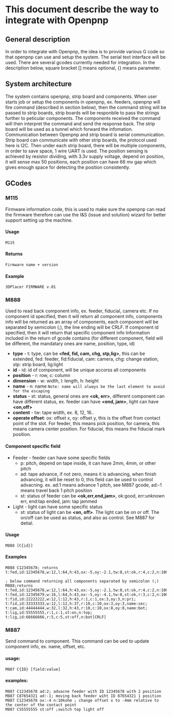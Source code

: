 # This document describe the way to integrate with Openpnp

## General description
In order to integrate with Openpnp, the idea is to provide various G code so that openpnp can use and setup the system. The serial text interface will be used. There are several gcodes currently needed for integration. In the description below, square bracket [] means optional, {} means parameter. 

## System architecture
The system contains openpnp, strip board and components. When user starts job or setup the components in openpnp, ex. feeders, openpnp will fire command (described in section below), then the command string will be passed to strip boards, strip boards will be responbile to pass the strings further to peticular components. The components received the command will then interpret the command and send the response back. The strip board will be used as a tunnel which forward the infomation.
Communication between Openpnp and strip board is serial communication. Strip board can communicate with other strip boards, the protocol used here is I2C. Then under each strip board, there will be multiple components, in order to save space, 1 wire UART is used. The position sensing is achieved by resistor dividing, with 3.3v supply voltage, depend on position, it will sense max 50 positions, each position can have 66 mv gap which gives enough space for detecting the position consistently.

## GCodes
### M115
Firmware information code, this is used to make sure the openpnp can read the firmware therefore can use the I&S (issue and solution) wizard for better support setting up the machine.
  #### Usage
  ```
  M115
  ```
  #### Returns 
  ```
  Firmware name + version
  ```
  #### Example
  ```
  3DPlacer FIRMWARE v.01
  ```

### M888
Used to read back component info, ex. feeder, fiducial, camera etc. If no component id specified, then it will return all component info, components info will be returned as an array of components, each component will be separated by semicolon (;), the line ending will be CRLF.
  If component id specified, then it will return that specific component info
  Information included in the return of gcode contains (for different component, field will be different, the mandatary ones are name, position, type, id)
  
  * **type** - t: type, can be **<fed, fid, cam, chg, stp,lig>**, this can be extended, fed: feeder, fid:fiducial, cam: camera, chg: change station, stp: strip board, lig:light
  * **id** - id: id of component, will be unique accorss all components
  * **position**  - r: row, c: column
  * **dimension** - w: width, l: length, h: height
  * **name** - n: name ```Note: name will always be the last element to avoid for the escaping```
  * **status** - st: status, general ones are **<ok, err>**, different component can have different status, ex. feeder can have **<end, jam>**, light can have **<on,off>**
  * **content** - tw: tape width, ex. 8, 12, 16..
  * **operate offset**: ox: offset x, oy: offset y, this is the offset from contact point of the slot. For feeder, this means pick position, for camera, this means camera center position. For fiducial, this means the fiducial mark position.


 
  #### Component specific field
  * Feeder - feeder can have some specific fields
    * p: pitch, depend on tape inside, it can have 2mm, 4mm, or other pitch
    * ad: tape advance, if not zero, means it is advancing, when finish advancing, it will be reset to 0,  this field can be used to control advacning. ex. ad:1 means advance 1 pitch, see M887 gcode, ad:-1 means travel back 1 pitch position
    * st: status of feeder can be **<ok,err,end,jam>**, ok:good, err:unknown err, end:tap ended, jam: tap jammed
  * Light - light can have some specific status
    * st: status of light can be **<on, off>**. The light can be on or off. The on/off can be used as status, and also as control. See M887 for detial.
   
  #### Usage
  ```
  M888 [C{id}]
  ```
  #### Examples  
  ```
  M888 C12345678; returns t:fed,id:12345678,w:12,l:64,h:43,ox:-5,oy:-2.1,tw:8,st:ok,r:4,c:2,n:100kohm

  ; below command returning all components separated by semicolon (;)
  M888;returns t:fed,id:12345678,w:12,l:64,h:43,ox:-5,oy:-2.1,tw:8,st:ok,r:4,c:2,n:100kohm; t:fed,id:12345679,w:16,l:64,h:43,ox:-5,oy:-4.1,tw:8,st:ok,r:3,c:2,n:100uf; t:fid,id:22222222,w:12,l:12,h:43,r:1,c:1,ox:3,oy:3,n:pri; t:fid,id:33333333,w:12,l:12,h:37,r:10,c:10,ox:3,oy:3,name:sec; t:cam,id:44444444,w:32,l:32,h:43,r:10,c:10,ox:8,oy:8,name:bot; t:lig,id:55555555,r:1,c:1,st:on,n:top; t:lig,id:66666666,r:5,c:5,st:off,n:bot[CRLF]
  ```

### M887
Send command to component. This command can be ued to update component info, ex. name, offset, etc.
  #### usage:
  ```
  M887 C{ID} [field:value]
  ```
  #### examples: 
  ```
  M887 C12345678 ad:2; advacne feeder with ID 12345678 with 2 position
  M887 C87654321 ad:-1; moving back feeder wiht ID 87654321 1 position
  M887 C12345678 ox:-4 n:10kohm ; change offset x to -4mm relative to the center of the contact point
  M887 C55555555 st:off ;switch top light off
  ```

